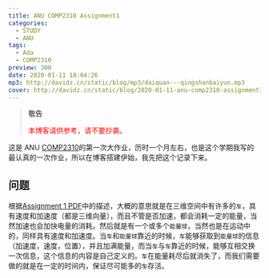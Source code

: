 ```yaml
---
title: ANU COMP2310 Assignment1
categories:
  - STUDY
  - ANU
tags:
  - Ada
  - COMP2310
preview: 300
date: 2020-01-11 18:04:26
mp3: http://davidz.cn/static/blog/mp3/daiquan---qingshanbaiyun.mp3
cover: http://davidz.cn/static/blog/2020-01-11-anu-comp2310-assignment1/cover.png
---
```


> **敬告**
>
> <div style="color: red">本博客请供参考，请不要抄袭。</div>

这是 ANU [COMP2310](http://courses.cecs.anu.edu.au/courses/COMP2310/)的第一次大作业，历时一个月左右，也是这个学期我写的最认真的一次作业，所以在博客搭建伊始，我先把这个记录下来。

## 问题

根据[Assignment 1 PDF](http://davidz.cn/static/blog/2020-01-11-anu-comp2310-assignment1/assignment-1.pdf)中的描述，大概的意思就是在三维空间中有许多的`车`，具有速度和加速度（都是三维向量），而且不管是否加速，都会消耗一定的能量，当然加速也会加快电量的消耗。然后就是有一个或多个`能量球`，当然也是在运动中的，同样具有速度和加速度。当`车`和`能量球`靠近的时候，`车`能够获取到`能量球`的信息（加速度，速度，位置），并且加满能量，而当`车`与`车`靠近的时候，能够互相交换一次信息，这个信息的内容是自己定义的。`车`在能量耗尽后就消失了，而我们需要做的就是在一定的时间内，保证尽可能多的`车`存活。
